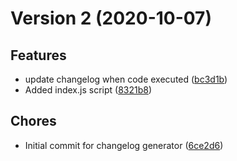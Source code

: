 # Version 2 (2020-10-07)

## Features
* update changelog when code executed ([bc3d1b](https://github.com/EduardBargues/changelog-generator/commit/bc3d1beda2a3ffd26131d2a46870a893066f84b8))
* Added index.js script ([8321b8](https://github.com/EduardBargues/changelog-generator/commit/8321b89dcb8ffc3e51df26777f39d5690b7c5696))

## Chores
* Initial commit for changelog generator ([6ce2d6](https://github.com/EduardBargues/changelog-generator/commit/6ce2d60c5f26d93166bb678baa2990a633d56370))

